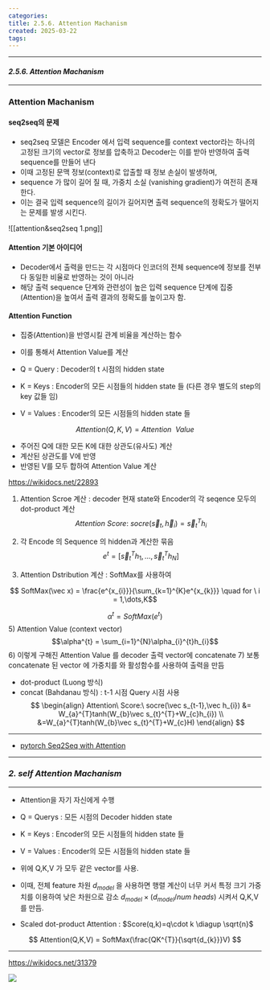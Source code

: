 ```yaml
---
categories: 
title: 2.5.6. Attention Machanism
created: 2025-03-22
tags:
---
```

---
#### *2.5.6. Attention Machanism*
---
### Attention Machanism

#### seq2seq의 문제

-  seq2seq 모델은 Encoder 에서 입력 sequence를 context vector라는 하나의 고정된 크기의 vector로 정보를 압축하고 Decoder는 이를 받아  반영하여 출력 sequence를 만들어 낸다
- 이때 고정된 문맥 정보(context)로 압출할 때 정보 손실이 발생하며,
- sequence 가 많이 길어 질 때, 가중치 소실 (vanishing gradient)가 여전히 존재한다.
- 이는 결국 입력 sequence의 길이가 길어지면 출력 sequence의 정확도가 떨어지는 문제를 발생 시킨다.

![[attention&seq2seq 1.png]]

#### Attention 기본 아이디어

- Decoder에서 출력을 만드는 각 시점마다 인코더의 전체 sequence에 정보를 전부 다 동일한 비율로 반영하는 것이 아니라
- 해당 출력 sequence 단계와 관련성이 높은 입력 sequence 단계에 집중(Attention)을 높여서 출력 결과의 정확도를 높이고자 함.

#### Attention Function

- 집중(Attention)을 반영시킬 관계 비율을 계산하는 함수
- 이를 통해서 Attention Value를 계산

- Q = Query : Decoder의 t 시점의 hidden state  
- K = Keys : Encoder의 모든 시점들의 hidden state 들 (다른 경우 별도의 step의 key 값들 임)
- V = Values : Encoder의 모든 시점들의 hidden state 들

$$Attention(Q,K,V)=Attention \ \ Value $$
- 주어진 Q에 대한 모든 K에 대한 상관도(유사도) 계산
- 계산된 상관도를 V에 반영
- 반영된 V를 모두 합하여 Attention Value 계산

https://wikidocs.net/22893

1) Attention Scroe 계산 : decoder 현재 state와 Encoder의 각 seqence 모두의 dot-product 계산
$$Attention\ Score:\ socre(\vec s_{t},\vec h_{i}) =  \vec s_{t}^{T}h_{i}$$

2) 각 Encode 의 Sequence 의 hidden과 계산한 묶음 
$$e^{t}=[\vec s_{t}^{T}h_{1},\dots,\vec s_{t}^{T}h_{N}]$$
3) Attention Dstribution 계산 : SoftMax를 사용하여

$$ SoftMax(\vec x) = \frac{e^{x_{i}}}{\sum_{k=1}^{K}e^{x_{k}}} \quad for \ i = 1,\dots,K$$

$$\alpha^{t}=SoftMax(e^{t})$$
5) Attention Value (context vector)
$$\alpha^{t} = \sum_{i=1}^{N}\alpha_{i}^{t}h_{i}$$
6) 이렇게 구해진 Attention Value 를 decoder 출력 vector에 concatenate
7) 보통 concatenate 된 vector 에 가중치를 와 활성함수를 사용하여 출력을 만듬

 - dot-product (Luong  방식) 
 - concat (Bahdanau  방식) : t-1 시점 Query 시점 사용
$$
\begin{align}
	Attention\ Score:\ socre(\vec s_{t-1},\vec h_{i}) &=  W_{a}^{T}tanh(W_{b}\vec s_{t}^{T}+W_{c}h_{i}) \\
	&=W_{a}^{T}tanh(W_{b}\vec s_{t}^{T}+W_{c}H)
\end{align}
$$

---

- [pytorch Seq2Seq with Attention](https://tutorials.pytorch.kr/intermediate/seq2seq_translation_tutorial.html)


---
### *2. self Attention Machanism*
---
- Attention을 자기 자신에게 수행

- Q = Querys : 모든 시점의 Decoder hidden state  
- K = Keys : Encoder의 모든 시점들의 hidden state 들 
- V = Values : Encoder의 모든 시점들의 hidden state 들

- 위에 Q,K,V 가 모두 같은 vector를 사용.
- 이때, 전체 feature 차원  $d_{model}$ 을 사용하면 행렬 계산이 너무 커서 특정 크기 가중치를 이용하여 낮은 차원으로 감소 $d_{model} \times ( d_{model} / num\ heads )$  시켜서 Q,K,V 를 만듬.

- Scaled dot-product Attention : $Score(q,k)=q\cdot k \diagup \sqrt{n}$   

$$
Attention(Q,K,V) = SoftMax(\frac{QK^{T}}{\sqrt{d_{k}}}V)
$$



---


https://wikidocs.net/31379

<img src="https://wikidocs.net/images/page/31379/transformer_attention_overview.PNG">
